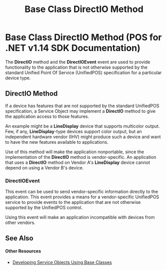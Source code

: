 ﻿---
title: Base Class DirectIO Method
description: Base Class DirectIO Method (POS for .NET v1.14 SDK Documentation)
ms.date: 03/03/2014
ms.topic: how-to
ms.custom: "pos-restored-from-archive"
---

# Base Class DirectIO Method (POS for .NET v1.14 SDK Documentation)

The **DirectIO** method and the **DirectIOEvent** event are used to provide functionality to the application that is not otherwise supported by the standard Unified Point Of Service (UnifiedPOS) specification for a particular device type.

## DirectIO Method

If a device has features that are not supported by the standard UnifiedPOS specification, a Service Object may implement a **DirectIO** method to give the application access to those features.

An example might be a **LineDisplay** device that supports multicolor output. Few, if any, **LineDisplay**-type devices support color output, but an independent hardware vendor (IHV) might produce such a device and want to have the new features available to applications.

Use of this method will make the application nonportable, since the implementation of the **DirectIO** method is vendor-specific. An application that uses a **DirectIO** method on Vendor A's **LineDisplay** device cannot depend on using a Vendor B's device.

### DirectIOEvent

This event can be used to send vendor-specific information directly to the application. This event provides a means for a vendor-specific UnifiedPOS service to provide events to the application that are not otherwise supported by the UnifiedPOS control.

Using this event will make an application incompatible with devices from other vendors.

## See Also

#### Other Resources

- [Developing Service Objects Using Base Classes](developing-service-objects-using-base-classes.md)
